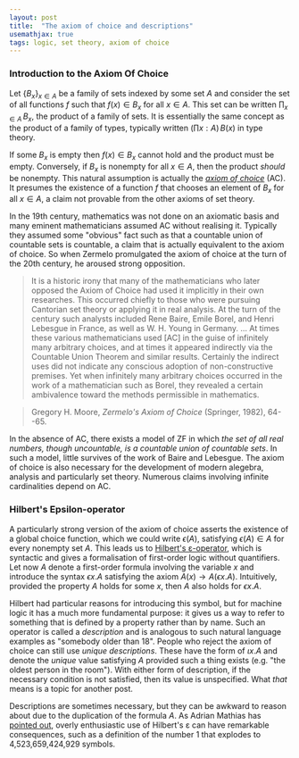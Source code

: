 ```yaml
---
layout: post
title:  "The axiom of choice and descriptions"
usemathjax: true 
tags: logic, set theory, axiom of choice
---
```


### Introduction to the Axiom Of Choice

Let $\lbrace B_x\rbrace_{x\in A}$ 
be a family of sets indexed by some set $A$ and consider the set of all functions $f$ such that $f(x)\in B_x$ for all $x\in A$. This set can be written $\prod_{x\in A}\,B_x$, the product of a family of sets. It is essentially the same concept as the product of a family of types, typically written $(\prod x:A)\,B(x)$ in type theory.

If some $B_x$ is empty then $f(x)\in B_x$ cannot hold and the product must be empty. Conversely, if $B_x$ is nonempty for all $x\in A$, then the product *should* be nonempty. This natural assumption is actually the [*axiom of choice*](https://plato.stanford.edu/entries/axiom-choice/) (AC). It presumes the existence of a function $f$ that chooses an element of $B_x$ for all $x\in A$, a claim not provable from the other axioms of set theory.

In the 19th century, mathematics was not done on an axiomatic basis and many eminent mathematicians assumed AC without realising it. 
Typically they assumed some "obvious" fact such as that a countable union of countable sets is countable, a claim that is actually equivalent to the axiom of choice.
So when Zermelo promulgated the axiom of choice at the turn of the 20th century, he aroused strong opposition. 

> It is a historic irony that many of the mathematicians who later opposed the Axiom of Choice had used it implicitly in their own researches. This occurred chiefly to those who were pursuing Cantorian set theory or applying it in real analysis. At the turn of the century such analysts included Rene Baire, Emile Borel, and Henri Lebesgue in France, as well as W. H. Young in Germany. ... At times these various mathematicians used [AC]
>  in the guise of infinitely many arbitrary choices, and at times it appeared indirectly via the Countable Union Theorem and similar results. Certainly the indirect uses did not indicate any conscious adoption of non-constructive premises. Yet when infinitely many arbitrary choices occurred in the work of a mathematician such as Borel, they revealed a certain ambivalence toward the methods permissible in mathematics.

> Gregory H. Moore, *Zermelo's Axiom of Choice* (Springer, 1982), 64--65.

In the absence of AC, there exists a model of ZF in which *the set of all real numbers, though uncountable, is a countable union of countable sets*.
In such a model, little survives of the work of Baire and Lebesgue.
The axiom of choice is also necessary for the development of modern alegebra, analysis and particularly set theory. Numerous claims involving infinite cardinalities depend on AC.

### Hilbert's Epsilon-operator

A particularly strong version of the axiom of choice asserts the existence of a global choice function, which we could write $\epsilon(A)$, satisfying $\epsilon(A)\in A$ for every nonempty set $A$. This leads us to [Hilbert's ε-operator](https://plato.stanford.edu/entries/epsilon-calculus/), which is syntactic and gives a formalisation of first-order logic without quantifiers. 
Let now $A$ denote a first-order formula involving the variable $x$
and introduce the syntax $\epsilon x. A$ satisfying the axiom $A(x)\to A(\epsilon x. A)$. Intuitively, provided the property $A$ holds for some $x$, then $A$ also holds for $\epsilon x. A$.

 Hilbert had particular reasons for introducing this symbol, but for machine logic it has a much more fundamental purpose: it gives us a way to refer to something that is defined by a property rather than by name. Such an operator is called a *description* and is analogous to such natural language examples as "somebody older than 18". People who reject the axiom of choice can still use *unique descriptions*. These have the form of $\iota x. A$ and denote the *unique* value satisfying $A$ provided such a thing exists (e.g. "the oldest person in the room"). With either form of description, if the necessary condition is not satisfied, then its value is unspecified. What *that* means is a topic for another post.
 
Descriptions are sometimes necessary, but they can be awkward to reason about due to the duplication of the formula $A$. As Adrian Mathias has [pointed out](https://www.dpmms.cam.ac.uk/~ardm/inefff.pdf), overly enthusiastic use of Hilbert's ε can have remarkable consequences, such as a definition of the number 1 that explodes to 4,523,659,424,929 symbols.

